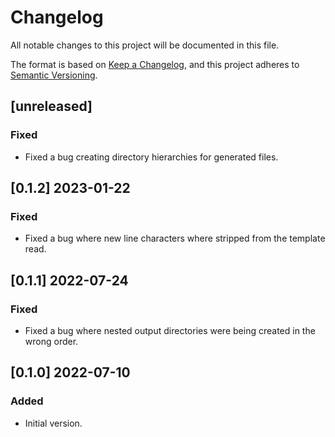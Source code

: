 # Changelog
All notable changes to this project will be documented in this file.

The format is based on [Keep a Changelog](https://keepachangelog.com/en/1.0.0/),
and this project adheres to [Semantic Versioning](https://semver.org/spec/v2.0.0.html).

## [unreleased]
### Fixed
- Fixed a bug creating directory hierarchies for generated files.

## [0.1.2] 2023-01-22
### Fixed
- Fixed a bug where new line characters where stripped from the template read.

## [0.1.1] 2022-07-24
### Fixed
- Fixed a bug where nested output directories were being created in the wrong order.

## [0.1.0] 2022-07-10
### Added
- Initial version.